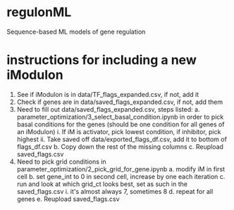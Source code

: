 # regulonML
Sequence-based ML models of gene regulation

# instructions for including a new iModulon
1. See if iModulon is in data/TF_flags_expanded.csv, if not, add it
2. Check if genes are in data/saved_flags_expanded.csv, if not, add them
3. Need to fill out data/saved_flags_expanded.csv, steps listed:
    a. parameter_optimization/3_select_basal_condition.ipynb in order to pick basal conditions for the genes (should be one condition for all genes of an iModulon)
        i. If iM is activator, pick lowest condition, if inhibitor, pick highest
        ii. Take saved off data/exported_flags_df.csv, add it to bottom of flags_df.csv
    b. Copy down the rest of the missing columns
    c. Reupload saved_flags.csv
4. Need to pick grid conditions in parameter_optimization/2_pick_grid_for_gene.ipynb
    a. modify iM in first cell
    b. set gene_int to 0 in second cell, increase by one each iteration
    c. run and look at which grid_ct looks best, set as such in the saved_flags.csv
        i. it's almost always 7, sometimes 8
    d. repeat for all genes
    e. Reupload saved_flags.csv